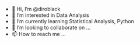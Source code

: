 - 👋 Hi, I’m @diroblack
- 👀 I’m interested in Data Analysis
- 🌱 I’m currently learning Statistical Analysis, Python
- 💞️ I’m looking to collaborate on ...
- 📫 How to reach me ...

<!---
diroblack/diroblack is a ✨ special ✨ repository because its `README.md` (this file) appears on your GitHub profile.
You can click the Preview link to take a look at your changes.
--->
